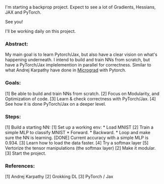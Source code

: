 I'm starting a backprop project. Expect to see a lot of Gradients, Hessians, JAX and PyTorch.

See you!

I'll be working daily on this project.
 
### Abstract:
My main goal is to learn Pytorch/Jax, but also have a clear vision on what's happening underneath. I intend to build and train NNs from scratch, but have a PyTorch/Jax implelemention in parallel for correctness. Similar to what Andrej Karpathy have done in [Micrograd](https://github.com/karpathy/micrograd) with Pytorch.


### Goals:

[1] Be able to build and train NNs from scratch.
[2] Focus on Modularity, and Optimization of code.
[3] Learn & check correctness with PyTorch/Jax.
[4] See how it is done PyTorch/Jax on a deeper level.


### Steps:
[1] Build a starting NN:
    [1] Set up a working env:
        * Load MNIST
    [2] Train a simple MLP to classify MNIST
        * Forward.
        * Backward.
        * Loop and make sure the NN is learning.
    [DONE] Current accuracy with a simple MLP is 0.934.
    [3] Learn how to load the data faster.
    [4] Try a softmax layer
    [5] Vertorize the tensor manipulations (the softmax layer)
[2] Make it modular.
[3] Start the project.


### References:
[1] Andrej Karpathy
[2] Grokking DL
[3] PyTorch / Jax

